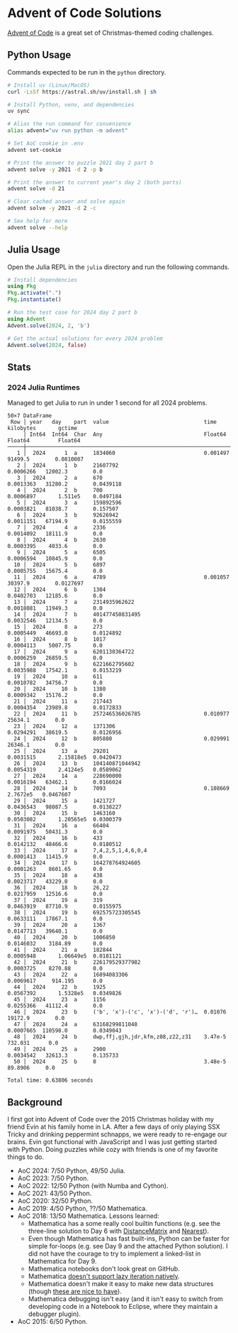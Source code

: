 # Advent of Code Solutions

[Advent of Code](https://adventofcode.com/) is a great set of Christmas-themed coding challenges.

## Python Usage

Commands expected to be run in the `python` directory.

```sh
# Install uv (Linux/MacOS)
curl -LsSf https://astral.sh/uv/install.sh | sh

# Install Python, venv, and dependencies
uv sync

# Alias the run command for convenience
alias advent="uv run python -m advent"

# Set AoC cookie in .env
advent set-cookie

# Print the answer to puzzle 2021 day 2 part b
advent solve -y 2021 -d 2 -p b

# Print the answer to current year's day 2 (both parts)
advent solve -d 21

# Clear cached answer and solve again
advent solve -y 2021 -d 2 -c

# See help for more
advent solve --help
```

## Julia Usage

Open the Julia REPL in the `julia` directory and run the following commands.

```julia
# Install dependencies
using Pkg
Pkg.activate(".")
Pkg.instantiate()

# Run the test case for 2024 day 2 part b
using Advent
Advent.solve(2024, 2, 'b')

# Get the actual solutions for every 2024 problem
Advent.solve(2024, false)
```

## Stats

### 2024 Julia Runtimes

Managed to get Julia to run in under 1 second for all 2024 problems.

```
50×7 DataFrame
 Row │ year   day    part  value                              time       kilobytes       gctime
     │ Int64  Int64  Char  Any                                Float64    Float64         Float64
─────┼─────────────────────────────────────────────────────────────────────────────────────────────
   1 │  2024      1  a     1834060                            0.001497    91499.5        0.0810007
   2 │  2024      1  b     21607792                           0.0006266   12002.3        0.0
   3 │  2024      2  a     670                                0.0013363   31280.2        0.0439118
   4 │  2024      2  b     700                                0.0006897       1.511e5    0.0497184
   5 │  2024      3  a     159892596                          0.0003821   81038.7        0.157507
   6 │  2024      3  b     92626942                           0.0011151   67194.9        0.0155559
   7 │  2024      4  a     2336                               0.0014092   18111.9        0.0
   8 │  2024      4  b     2630                               0.0003395    4033.6        0.0
   9 │  2024      5  a     6505                               0.0006594   10845.9        0.0
  10 │  2024      5  b     6897                               0.0005755   15675.4        0.0
  11 │  2024      6  a     4789                               0.001057    30397.9        0.0127697
  12 │  2024      6  b     1304                               0.0402703   12185.6        0.0
  13 │  2024      7  a     2314935962622                      0.0018081   11949.3        0.0
  14 │  2024      7  b     401477450831495                    0.0032546   12134.5        0.0
  15 │  2024      8  a     273                                0.0005449   46693.0        0.0124892
  16 │  2024      8  b     1017                               0.0004113    5007.75       0.0
  17 │  2024      9  a     6201130364722                      0.0006259   26859.5        0.0
  18 │  2024      9  b     6221662795602                      0.0035988   17542.1        0.0153219
  19 │  2024     10  a     611                                0.0010782   34756.7        0.0
  20 │  2024     10  b     1380                               0.0009342   15176.2        0.0
  21 │  2024     11  a     217443                             0.0004354   23989.8        0.0172833
  22 │  2024     11  b     257246536026785                    0.010977    25634.1        0.0
  23 │  2024     12  a     1371306                            0.0294291   38619.5        0.0126956
  24 │  2024     12  b     805880                             0.029991    26346.1        0.0
  25 │  2024     13  a     29201                              0.0031515       2.15818e5  0.0420473
  26 │  2024     13  b     104140871044942                    0.0054319       2.4124e5   0.0589062
  27 │  2024     14  a     228690000                          0.0016194   63462.1        0.0166024
  28 │  2024     14  b     7093                               0.108669        2.7672e5   0.0467607
  29 │  2024     15  a     1421727                            0.0436543   98087.5        0.0138227
  30 │  2024     15  b     1463160                            0.0503082       1.20565e5  0.0300379
  31 │  2024     16  a     66404                              0.0091975   50431.3        0.0
  32 │  2024     16  b     433                                0.0142132   48466.6        0.0180512
  33 │  2024     17  a     7,4,2,5,1,4,6,0,4                  0.0001413   11415.9        0.0
  34 │  2024     17  b     164278764924605                    0.0001263    8601.65       0.0
  35 │  2024     18  a     438                                0.0023717   43229.0        0.0
  36 │  2024     18  b     26,22                              0.0217959   12516.6        0.0
  37 │  2024     19  a     319                                0.0463919   87710.9        0.0155975
  38 │  2024     19  b     692575723305545                    0.0633111   17867.1        0.0
  39 │  2024     20  a     1367                               0.0147713   39640.1        0.0
  40 │  2024     20  b     1006850                            0.0146032    3184.89       0.0
  41 │  2024     21  a     182844                             0.0005948       1.06649e5  0.0181121
  42 │  2024     21  b     226179529377982                    0.0003725    8270.88       0.0
  43 │  2024     22  a     16894083306                        0.0069617     914.195      0.0
  44 │  2024     22  b     1925                               0.0567392       1.5328e5   0.0349826
  45 │  2024     23  a     1156                               0.0255366   41112.4        0.0
  46 │  2024     23  b     ('b', 'x')-('c', 'x')-('d', 'r')…  0.01076     19172.9        0.0
  47 │  2024     24  a     63168299811048                     0.0007665  110598.0        0.0349043
  48 │  2024     24  b     dwp,ffj,gjh,jdr,kfm,z08,z22,z31    3.47e-5       732.031      0.0
  49 │  2024     25  a     2900                               0.0034542   32613.3        0.135733
  50 │  2024     25  b     0                                  3.48e-5        89.8906     0.0

Total time: 0.63806 seconds
```

## Background

I first got into Advent of Code over the 2015 Christmas holiday with my friend Evin at his family home in LA.
After a few days of only playing SSX Tricky and drinking peppermint schnapps, we were ready to re-engage our brains.
Evin got functional with JavaScript and I was just getting started with Python.
Doing puzzles while cozy with friends is one of my favorite things to do.

- AoC 2024: 7/50 Python, 49/50 Julia.
- AoC 2023: 7/50 Python.
- AoC 2022: 12/50 Python (with Numba and Cython).
- AoC 2021: 43/50 Python.
- AoC 2020: 32/50 Python.
- AoC 2019: 4/50 Python, ??/50 Mathematica.
- AoC 2018: 13/50 Mathematica. Lessons learned:
  - Mathematica has a some really cool builtin functions (e.g. see the three-line solution to Day 6 with [DistanceMatrix](https://reference.wolfram.com/language/ref/DistanceMatrix.html) and [Nearest](https://reference.wolfram.com/language/ref/Nearest.html)).
  - Even though Mathematica has fast built-ins, Python can be faster for simple for-loops (e.g. see Day 9 and the attached Python solution). I did not have the courage to try to implement a linked-list in Mathematica for Day 9.
  - Mathematica notebooks don't look great on GitHub.
  - Mathematica [doesn't support lazy iteration natively](https://mathematica.stackexchange.com/questions/226334/breaking-functional-loops-and-doing-lazy-evaluation-in-mathematica).
  - Mathematica doesn't make it easy to make new data structures (though [these are nice to have](https://reference.wolfram.com/language/guide/DataStructures.html)).
  - Mathematica debugging isn't easy (and it isn't easy to switch from developing code in a Notebook to Eclipse, where they maintain a debugger plugin).
- AoC 2015: 6/50 Python.
